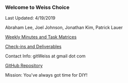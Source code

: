 ### Welcome to Weiss Choice

Last Updated: 4/19/2019

Abraham Lee, Joel Johnson, Jonathan Kim, Patrick Lauer

[Weekly Minutes and Task Matrices](https://drive.google.com/drive/u/0/folders/1w7Ynxx7uKGIyUjK8C9MEWDrsY28cKqL0)

[Check-ins and Deliverables](https://canvas.uw.edu/groups/374739)

Contact Info: gitWeiss at gmail dot com

[GitHub Repository](https://github.com/weisschoice/TCSS360)

Mission: You've always got time for DIY!
